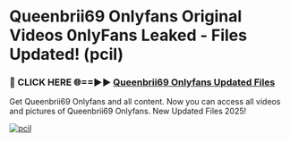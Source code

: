 # Queenbrii69 Onlyfans Original Videos 0nlyFans Leaked - Files Updated! (pcil)

<h3>🔴 CLICK HERE 🌐==►► <a href="https://tinyurl.com/2m67pmp6" rel="nofollow">Queenbrii69 Onlyfans Updated Files</a></h3>

Get Queenbrii69 Onlyfans and all content. Now you can access all videos and pictures of Queenbrii69 Onlyfans. New Updated Files 2025!

[![pcil](https://i.imgur.com/H4QAA4z.gif)](https://tinyurl.com/2m67pmp6)